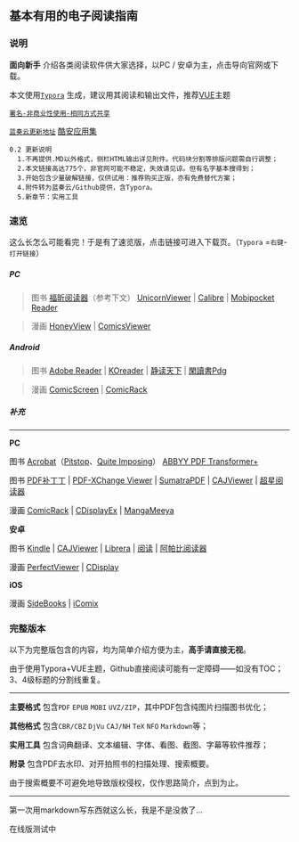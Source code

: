 ## 基本有用的电子阅读指南



### 说明

**面向新手**	介绍各类阅读软件供大家选择，以PC / 安卓为主，点击导向官网或下载。

本文使用[`Typora`](https://www.typora.io/)  生成，建议用其阅读和输出文件，推荐[VUE](http://theme.typora.io/theme/Vue/)主题

[`署名-非商业性使用-相同方式共享`](http://creativecommons.net.cn/licenses/licenses_exp/)

[`蓝奏云更新地址`](https://www.lanzous.com/b597086)  [酷安应用集](https://www.coolapk.com/album/12176502)

```
0.2 更新说明
  1.不再提供.MD以外格式，侧栏HTML输出详见附件。代码块分割等排版问题需自行调整；
  2.本文链接高达775个，非官网可能不稳定，失效请见谅。但有名字基本搜得到；
  3.开始包含少量破解链接，仅供试用：推荐购买正版，亦有免费替代方案；
  4.附件转为蓝奏云/Github提供，含Typora。
  5.新章节：实用工具
```



### 速览     

这么长怎么可能看完！于是有了速览版，点击链接可进入下载页。（`Typora` =`右键`-`打开链接`）

##### PC

> 图书	[福昕阅读器](https://www.foxitsoftware.cn/products/reader/)（参考下文）	[UnicornViewer](https://www.lanzous.com/i3zqntg) | [Calibre](https://calibre-ebook.com/) | [Mobipocket Reader](http://www.skycn.com/soft/appid/28141.html)

> 漫画	[HoneyView](http://www.bandisoft.com/honeyview/) | [ComicsViewer](http://www.cnblogs.com/stronghorse/)

##### Android

> 图书	[Adobe Reader](https://www.coolapk.com/apk/com.adobe.reader) | [KOreader](https://github.com/koreader/koreader/wiki/KOReader%E7%BB%B4%E5%9F%BA) | [静读天下](https://www.coolapk.com/apk/com.flyersoft.moonreaderp) | [閑讀書Pdg](https://www.lanzous.com/i3zqnkh)

> 漫画	[ComicScreen](https://play.google.com/store/apps/details?id=com.viewer.comicscreen) | [ComicRack](https://play.google.com/store/apps/details?id=com.cyo.comicrack.viewer.free)



##### 补充

------

**PC**

图书	[Acrobat](https://pan.baidu.com/s/1MhHNS1ixn5ijj1hwWh4PGQ)（[Pitstop](http://www.52read.org/forum.php?mod=viewthread&tid=687)、[Quite Imposing](http://www.cnprint.org/bbs/thread/77/285247/)）	[ABBYY PDF Transformer+](https://www.52pojie.cn/thread-831415-1-1.html)

图书	[PDF补丁丁](https://pdfpatcher.cnblogs.com/) | [PDF-XChange Viewer](https://www.tracker-software.com/product/pdf-xchange-viewer)  | [SumatraPDF](https://www.sumatrapdfreader.org/free-pdf-reader.html) | [CAJViewer](http://cajviewer.cnki.net/) | [超星阅读器](http://ssreader.chaoxing.com/)

漫画	[ComicRack](http://comicrack.cyolito.com/) | [CDisplayEx](http://www.cdisplayex.com/) | [MangaMeeya](http://soft.onlinedown.net/soft/1150480.htm)

**安卓**

图书	[Kindle](https://www.amazon.cn/gp/digital/fiona/kcp-landing-page/) | [CAJViewer](http://cajviewer.cnki.net/) | [Librera](https://librera.mobi/) | [阅读](https://www.coolapk.com/apk/com.gedoor.monkeybook) | [阿帕比阅读器](http://www.apabi.cn/download/)

漫画	[PerfectViewer](https://soft.shouji.com.cn/down/21244.html) | [CDisplay](https://play.google.com/store/apps/details?id=com.progdigy.cdisplay.free)

**iOS**

漫画	[SideBooks](https://itunes.apple.com/cn/app/sidebooks/id409777225) | [iComix](https://itunes.apple.com/cn/app/icomix/id524751752)



### 完整版本

以下为完整版包含的内容，均为简单介绍方便为主，**高手请直接无视**。

由于使用Typora+VUE主题，Github直接阅读可能有一定障碍——如没有TOC；3、4级标题的分割线重复。

------

**主要格式** 包含`PDF`	`EPUB`	`MOBI`	`UVZ/ZIP`，其中PDF包含纯图片扫描图书优化；

**其他格式** 包含`CBR/CBZ`	`DjVu`	`CAJ/NH`	`TeX`	`NFO`	`Markdown`等；

**实用工具** 包含词典翻译、文本编辑、字体、看图、截图、字幕等软件推荐；

**附录** 包含PDF去水印、对开拍照书的扫描处理、搜索概要。

由于搜索概要不可避免地导致版权侵权，仅作思路简介，点到为止。

------

第一次用markdown写东西就这么长，我是不是没救了…

在线版测试中
